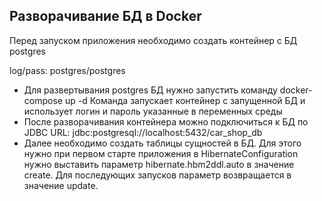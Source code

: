 ## Разворачивание БД в Docker

Перед запуском приложения необходимо создать контейнер с БД postgres

log/pass: postgres/postgres
-  Для развертывания postgres БД нужно запустить команду docker-compose up -d
   Команда запускает контейнер с запущенной БД и использует логин и пароль указанные в переменных среды
-  После разворачивания контейнера можно подключиться к БД по JDBC URL:
  jdbc:postgresql://localhost:5432/car_shop_db
-  Далее необходимо создать таблицы сущностей в БД. 
Для этого нужно при первом старте приложения в HibernateConfiguration нужно выставить параметр hibernate.hbm2ddl.auto 
в значение create. Для последующих запусков параметр возвращается в значение update.